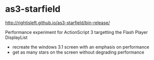 as3-starfield
=============

http://rightisleft.github.io/as3-starfield/bin-release/

Performance experiment for ActionScript 3 targetting the Flash Player DisplayList

- recreate the windows 3.1 screen with an emphasis on performance 
- get as many stars on the screen without degrading performance 
